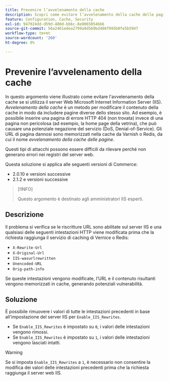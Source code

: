 ```yaml
---
title: Prevenire l’avvelenamento della cache
description: Scopri come evitare l’avvelenamento della cache delle pagine per la vetrina Commerce.
feature: Configuration, Cache, Security
exl-id: 947024dd-d59d-480d-bb6c-8e0065054bb6
source-git-commit: 56a2461edea2799a9d569bd486f995b0fe5b5947
workflow-type: tm+mt
source-wordcount: '260'
ht-degree: 0%

---
```


# Prevenire l’avvelenamento della cache

In questo argomento viene illustrato come evitare l&#39;avvelenamento della cache se si utilizza il server Web Microsoft Internet Information Server (IIS). _Avvelenamento della cache_ è un metodo per modificare il contenuto della cache in modo da includere pagine diverse dello stesso sito. Ad esempio, è possibile inserire una pagina di errore HTTP 404 (non trovata) invece di una pagina non pericolosa (ad esempio, la home page della vetrina), che può causare una potenziale negazione del servizio (DoS, Denial-of-Service). Gli URL di pagina dannosi sono memorizzati nella cache da Varnish o Redis, da cui il nome _avvelenamento della cache delle pagine_.

Questi tipi di attacchi possono essere difficili da rilevare perché non generano errori nei registri del server web.

Questa soluzione si applica alle seguenti versioni di Commerce:

- 2.0.10 e versioni successive
- 2.1.2 e versioni successive

>[!INFO]
>
>Questo argomento è destinato agli amministratori IIS esperti.

## Descrizione

Il problema si verifica se le riscritture URL sono abilitate sul server IIS e una qualsiasi delle seguenti intestazioni HTTP viene modificata prima che la richiesta raggiunga il servizio di caching di Vernice o Redis:

- `X-Rewrite-Url`
- `X-Original-Url`
- `IIS-wasurlrewritten`
- `Unencoded-URL`
- `Orig-path-info`

Se queste intestazioni vengono modificate, l’URL e il contenuto risultanti vengono memorizzati in cache, generando potenziali vulnerabilità.

## Soluzione

È possibile rimuovere i valori di tutte le intestazioni precedenti in base all&#39;impostazione del server IIS per `Enable_IIS_Rewrites`.

- Se `Enable_IIS_Rewrites` è impostato su `0`, i valori delle intestazioni vengono rimossi.
- Se `Enable_IIS_Rewrites` è impostato su `1`, i valori delle intestazioni vengono lasciati intatti.

>[!WARNING]
>
>Se si imposta `Enable_IIS_Rewrites` a `1`, è necessario non consentire la modifica dei valori delle intestazioni precedenti prima che la richiesta raggiunga il server web IIS.
